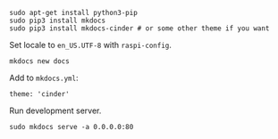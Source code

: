 
    sudo apt-get install python3-pip
    sudo pip3 install mkdocs
    sudo pip3 install mkdocs-cinder # or some other theme if you want

Set locale to `en_US.UTF-8` with `raspi-config`.

    mkdocs new docs

Add to `mkdocs.yml`:

    theme: 'cinder'

Run development server.

    sudo mkdocs serve -a 0.0.0.0:80
